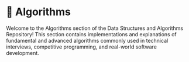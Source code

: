 # 📂 Algorithms
Welcome to the Algorithms section of the Data Structures and Algorithms Repository! This section contains implementations and explanations of fundamental and advanced algorithms commonly used in technical interviews, competitive programming, and real-world software development.

